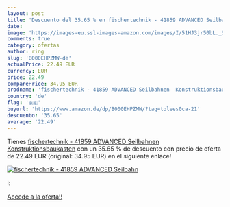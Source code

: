 ```yaml
---
layout: post
title: 'Descuento del 35.65 % en fischertechnik - 41859 ADVANCED Seilbahn'
date: 
image: 'https://images-eu.ssl-images-amazon.com/images/I/51HJ3jr50bL._SL200_.jpg'
comments: true
category: ofertas
author: ring
slug: 'B000EHPZMW-de'
actualPrice: 22.49 EUR
currency: EUR
price: 22.49
comparePrice: 34.95 EUR
prodname: 'fischertechnik - 41859 ADVANCED Seilbahnen  Konstruktionsbaukasten'
country: 'de'
flag: '🇩🇪'
buyurl: 'https://www.amazon.de/dp/B000EHPZMW/?tag=tolees0ca-21'
descuento: '35.65'
average: '22.49'
---
```


Tienes [fischertechnik - 41859 ADVANCED Seilbahnen  Konstruktionsbaukasten](https://www.amazon.de/dp/B000EHPZMW/?tag=tolees0ca-21) con un 35.65 % de descuento con precio de oferta de 22.49 EUR (original: 34.95 EUR) en el siguiente enlace!

[![fischertechnik - 41859 ADVANCED Seilbahn](https://images-eu.ssl-images-amazon.com/images/I/51HJ3jr50bL._SL200_.jpg)](https://www.amazon.de/dp/B000EHPZMW/?tag=tolees0ca-21)

ℹ️:


[Accede a la oferta!!](https://www.amazon.de/dp/B000EHPZMW/?tag=tolees0ca-21)
